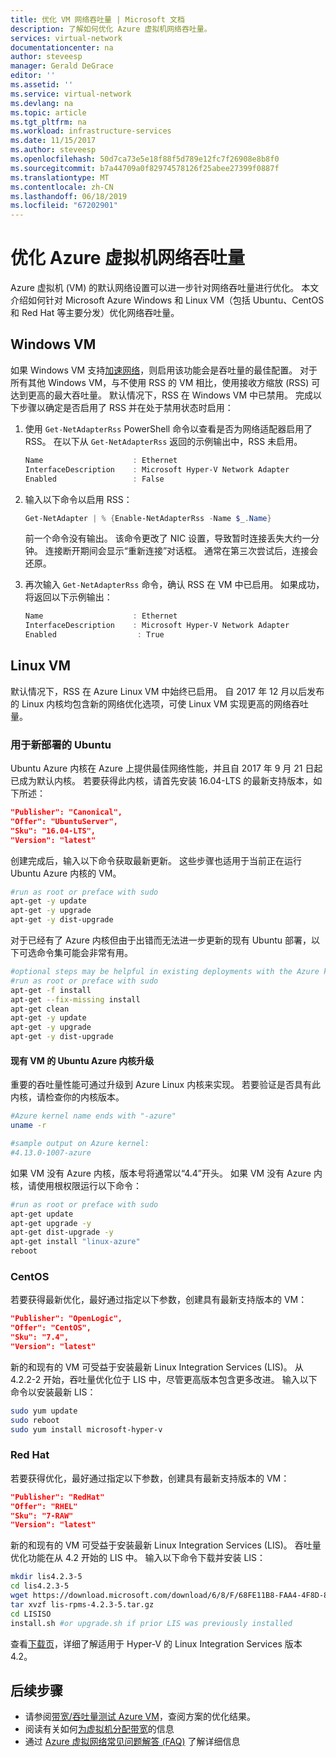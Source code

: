```yaml
---
title: 优化 VM 网络吞吐量 | Microsoft 文档
description: 了解如何优化 Azure 虚拟机网络吞吐量。
services: virtual-network
documentationcenter: na
author: steveesp
manager: Gerald DeGrace
editor: ''
ms.assetid: ''
ms.service: virtual-network
ms.devlang: na
ms.topic: article
ms.tgt_pltfrm: na
ms.workload: infrastructure-services
ms.date: 11/15/2017
ms.author: steveesp
ms.openlocfilehash: 50d7ca73e5e18f88f5d789e12fc7f26908e8b8f0
ms.sourcegitcommit: b7a44709a0f82974578126f25abee27399f0887f
ms.translationtype: MT
ms.contentlocale: zh-CN
ms.lasthandoff: 06/18/2019
ms.locfileid: "67202901"
---
```

# <a name="optimize-network-throughput-for-azure-virtual-machines"></a>优化 Azure 虚拟机网络吞吐量

Azure 虚拟机 (VM) 的默认网络设置可以进一步针对网络吞吐量进行优化。 本文介绍如何针对 Microsoft Azure Windows 和 Linux VM（包括 Ubuntu、CentOS 和 Red Hat 等主要分发）优化网络吞吐量。

## <a name="windows-vm"></a>Windows VM

如果 Windows VM 支持[加速网络](create-vm-accelerated-networking-powershell.md)，则启用该功能会是吞吐量的最佳配置。 对于所有其他 Windows VM，与不使用 RSS 的 VM 相比，使用接收方缩放 (RSS) 可达到更高的最大吞吐量。 默认情况下，RSS 在 Windows VM 中已禁用。 完成以下步骤以确定是否启用了 RSS 并在处于禁用状态时启用：

1. 使用 `Get-NetAdapterRss` PowerShell 命令以查看是否为网络适配器启用了 RSS。 在以下从 `Get-NetAdapterRss` 返回的示例输出中，RSS 未启用。

    ```powershell
    Name                    : Ethernet
    InterfaceDescription    : Microsoft Hyper-V Network Adapter
    Enabled                 : False
    ```
2. 输入以下命令以启用 RSS：

    ```powershell
    Get-NetAdapter | % {Enable-NetAdapterRss -Name $_.Name}
    ```
    前一个命令没有输出。 该命令更改了 NIC 设置，导致暂时连接丢失大约一分钟。 连接断开期间会显示“重新连接”对话框。 通常在第三次尝试后，连接会还原。
3. 再次输入 `Get-NetAdapterRss` 命令，确认 RSS 在 VM 中已启用。 如果成功，将返回以下示例输出：

    ```powershell
    Name                    : Ethernet
    InterfaceDescription    : Microsoft Hyper-V Network Adapter
    Enabled                  : True
    ```

## <a name="linux-vm"></a>Linux VM

默认情况下，RSS 在 Azure Linux VM 中始终已启用。 自 2017 年 12 月以后发布的 Linux 内核均包含新的网络优化选项，可使 Linux VM 实现更高的网络吞吐量。

### <a name="ubuntu-for-new-deployments"></a>用于新部署的 Ubuntu

Ubuntu Azure 内核在 Azure 上提供最佳网络性能，并且自 2017 年 9 月 21 日起已成为默认内核。 若要获得此内核，请首先安装 16.04-LTS 的最新支持版本，如下所述：

```json
"Publisher": "Canonical",
"Offer": "UbuntuServer",
"Sku": "16.04-LTS",
"Version": "latest"
```

创建完成后，输入以下命令获取最新更新。 这些步骤也适用于当前正在运行 Ubuntu Azure 内核的 VM。

```bash
#run as root or preface with sudo
apt-get -y update
apt-get -y upgrade
apt-get -y dist-upgrade
```

对于已经有了 Azure 内核但由于出错而无法进一步更新的现有 Ubuntu 部署，以下可选命令集可能会非常有用。

```bash
#optional steps may be helpful in existing deployments with the Azure kernel
#run as root or preface with sudo
apt-get -f install
apt-get --fix-missing install
apt-get clean
apt-get -y update
apt-get -y upgrade
apt-get -y dist-upgrade
```

#### <a name="ubuntu-azure-kernel-upgrade-for-existing-vms"></a>现有 VM 的 Ubuntu Azure 内核升级

重要的吞吐量性能可通过升级到 Azure Linux 内核来实现。 若要验证是否具有此内核，请检查你的内核版本。

```bash
#Azure kernel name ends with "-azure"
uname -r

#sample output on Azure kernel:
#4.13.0-1007-azure
```

如果 VM 没有 Azure 内核，版本号将通常以“4.4”开头。 如果 VM 没有 Azure 内核，请使用根权限运行以下命令：

```bash
#run as root or preface with sudo
apt-get update
apt-get upgrade -y
apt-get dist-upgrade -y
apt-get install "linux-azure"
reboot
```

### <a name="centos"></a>CentOS

若要获得最新优化，最好通过指定以下参数，创建具有最新支持版本的 VM：

```json
"Publisher": "OpenLogic",
"Offer": "CentOS",
"Sku": "7.4",
"Version": "latest"
```

新的和现有的 VM 可受益于安装最新 Linux Integration Services (LIS)。 从 4.2.2-2 开始，吞吐量优化位于 LIS 中，尽管更高版本包含更多改进。 输入以下命令以安装最新 LIS：

```bash
sudo yum update
sudo reboot
sudo yum install microsoft-hyper-v
```

### <a name="red-hat"></a>Red Hat

若要获得优化，最好通过指定以下参数，创建具有最新支持版本的 VM：

```json
"Publisher": "RedHat"
"Offer": "RHEL"
"Sku": "7-RAW"
"Version": "latest"
```

新的和现有的 VM 可受益于安装最新 Linux Integration Services (LIS)。 吞吐量优化功能在从 4.2 开始的 LIS 中。 输入以下命令下载并安装 LIS：

```bash
mkdir lis4.2.3-5
cd lis4.2.3-5
wget https://download.microsoft.com/download/6/8/F/68FE11B8-FAA4-4F8D-8C7D-74DA7F2CFC8C/lis-rpms-4.2.3-5.tar.gz
tar xvzf lis-rpms-4.2.3-5.tar.gz
cd LISISO
install.sh #or upgrade.sh if prior LIS was previously installed
```

查看[下载页](https://www.microsoft.com/download/details.aspx?id=55106)，详细了解适用于 Hyper-V 的 Linux Integration Services 版本 4.2。

## <a name="next-steps"></a>后续步骤
* 请参阅[带宽/吞吐量测试 Azure VM](virtual-network-bandwidth-testing.md)，查阅方案的优化结果。
* 阅读有关如何[为虚拟机分配带宽](virtual-machine-network-throughput.md)的信息
* 通过 [Azure 虚拟网络常见问题解答 (FAQ)](virtual-networks-faq.md) 了解详细信息
